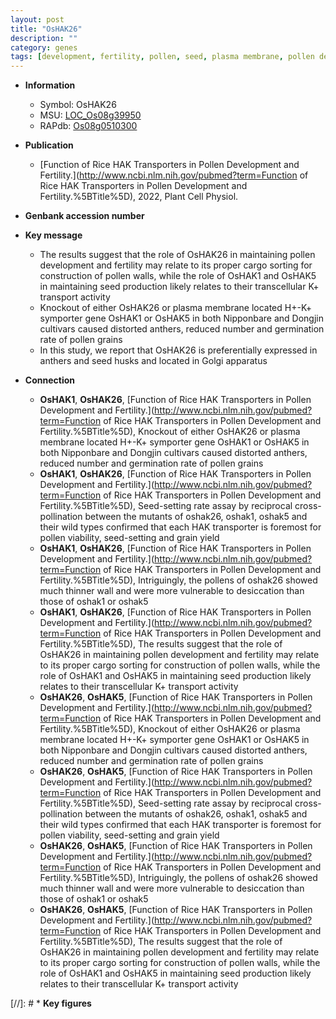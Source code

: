 ```yaml
---
layout: post
title: "OsHAK26"
description: ""
category: genes
tags: [development, fertility, pollen, seed, plasma membrane, pollen development, pollen wall]
---
```


* **Information**  
    + Symbol: OsHAK26  
    + MSU: [LOC_Os08g39950](http://rice.uga.edu/cgi-bin/ORF_infopage.cgi?orf=LOC_Os08g39950)  
    + RAPdb: [Os08g0510300](https://rapdb.dna.affrc.go.jp/locus/?name=Os08g0510300)  

* **Publication**  
    + [Function of Rice HAK Transporters in Pollen Development and Fertility.](http://www.ncbi.nlm.nih.gov/pubmed?term=Function of Rice HAK Transporters in Pollen Development and Fertility.%5BTitle%5D), 2022, Plant Cell Physiol.

* **Genbank accession number**  

* **Key message**  
    + The results suggest that the role of OsHAK26 in maintaining pollen development and fertility may relate to its proper cargo sorting for construction of pollen walls, while the role of OsHAK1 and OsHAK5 in maintaining seed production likely relates to their transcellular K+ transport activity
    + Knockout of either OsHAK26 or plasma membrane located H+-K+ symporter gene OsHAK1 or OsHAK5 in both Nipponbare and Dongjin cultivars caused distorted anthers, reduced number and germination rate of pollen grains
    + In this study, we report that OsHAK26 is preferentially expressed in anthers and seed husks and located in Golgi apparatus

* **Connection**  
    + __OsHAK1__, __OsHAK26__, [Function of Rice HAK Transporters in Pollen Development and Fertility.](http://www.ncbi.nlm.nih.gov/pubmed?term=Function of Rice HAK Transporters in Pollen Development and Fertility.%5BTitle%5D),  Knockout of either OsHAK26 or plasma membrane located H+-K+ symporter gene OsHAK1 or OsHAK5 in both Nipponbare and Dongjin cultivars caused distorted anthers, reduced number and germination rate of pollen grains
    + __OsHAK1__, __OsHAK26__, [Function of Rice HAK Transporters in Pollen Development and Fertility.](http://www.ncbi.nlm.nih.gov/pubmed?term=Function of Rice HAK Transporters in Pollen Development and Fertility.%5BTitle%5D),  Seed-setting rate assay by reciprocal cross-pollination between the mutants of oshak26, oshak1, oshak5 and their wild types confirmed that each HAK transporter is foremost for pollen viability, seed-setting and grain yield
    + __OsHAK1__, __OsHAK26__, [Function of Rice HAK Transporters in Pollen Development and Fertility.](http://www.ncbi.nlm.nih.gov/pubmed?term=Function of Rice HAK Transporters in Pollen Development and Fertility.%5BTitle%5D),  Intriguingly, the pollens of oshak26 showed much thinner wall and were more vulnerable to desiccation than those of oshak1 or oshak5
    + __OsHAK1__, __OsHAK26__, [Function of Rice HAK Transporters in Pollen Development and Fertility.](http://www.ncbi.nlm.nih.gov/pubmed?term=Function of Rice HAK Transporters in Pollen Development and Fertility.%5BTitle%5D),  The results suggest that the role of OsHAK26 in maintaining pollen development and fertility may relate to its proper cargo sorting for construction of pollen walls, while the role of OsHAK1 and OsHAK5 in maintaining seed production likely relates to their transcellular K+ transport activity
    + __OsHAK26__, __OsHAK5__, [Function of Rice HAK Transporters in Pollen Development and Fertility.](http://www.ncbi.nlm.nih.gov/pubmed?term=Function of Rice HAK Transporters in Pollen Development and Fertility.%5BTitle%5D),  Knockout of either OsHAK26 or plasma membrane located H+-K+ symporter gene OsHAK1 or OsHAK5 in both Nipponbare and Dongjin cultivars caused distorted anthers, reduced number and germination rate of pollen grains
    + __OsHAK26__, __OsHAK5__, [Function of Rice HAK Transporters in Pollen Development and Fertility.](http://www.ncbi.nlm.nih.gov/pubmed?term=Function of Rice HAK Transporters in Pollen Development and Fertility.%5BTitle%5D),  Seed-setting rate assay by reciprocal cross-pollination between the mutants of oshak26, oshak1, oshak5 and their wild types confirmed that each HAK transporter is foremost for pollen viability, seed-setting and grain yield
    + __OsHAK26__, __OsHAK5__, [Function of Rice HAK Transporters in Pollen Development and Fertility.](http://www.ncbi.nlm.nih.gov/pubmed?term=Function of Rice HAK Transporters in Pollen Development and Fertility.%5BTitle%5D),  Intriguingly, the pollens of oshak26 showed much thinner wall and were more vulnerable to desiccation than those of oshak1 or oshak5
    + __OsHAK26__, __OsHAK5__, [Function of Rice HAK Transporters in Pollen Development and Fertility.](http://www.ncbi.nlm.nih.gov/pubmed?term=Function of Rice HAK Transporters in Pollen Development and Fertility.%5BTitle%5D),  The results suggest that the role of OsHAK26 in maintaining pollen development and fertility may relate to its proper cargo sorting for construction of pollen walls, while the role of OsHAK1 and OsHAK5 in maintaining seed production likely relates to their transcellular K+ transport activity

[//]: # * **Key figures**  


